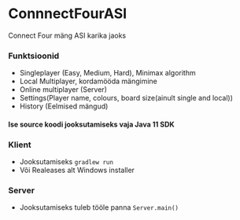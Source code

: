 # ConnnectFourASI
 Connect Four mäng ASI karika jaoks

### Funktsioonid
- Singleplayer (Easy, Medium, Hard), Minimax algorithm
- Local Multiplayer, kordamööda mängimine
- Online multiplayer (Server)
- Settings(Player name, colours, board size(ainult single and local))
- History (Eelmised mängud)


#### Ise source koodi jooksutamiseks vaja Java 11 SDK

### Klient
- Jooksutamiseks `gradlew run`
- Või Realeases alt Windows installer

### Server
- Jooksutamiseks tuleb tööle panna `Server.main()`
